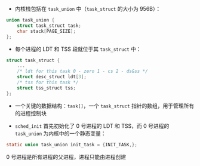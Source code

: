 - 内核栈包括在 `task_union` 中（`task_struct` 的大小为 956B）：

```c
union task_union {
	struct task_struct task;
	char stack[PAGE_SIZE];
};
```

- 每个进程的 LDT 和 TSS 段就位于其 `task_struct` 中：

```c
struct task_struct {
    ...
    /* ldt for this task 0 - zero 1 - cs 2 - ds&ss */
	struct desc_struct ldt[3];
    /* tss for this task */
	struct tss_struct tss;
};
```

- 一个关键的数据结构：`task[]`，一个 `task_struct` 指针的数组，用于管理所有的进程控制块

- `sched_init` 首先初始化了 0 号进程的 LDT 和 TSS，而 0 号进程的 `task_union` 为内核中的一个静态变量：

```c
static union task_union init_task = {INIT_TASK,};
```

0 号进程是所有进程的父进程，进程只能由进程创建